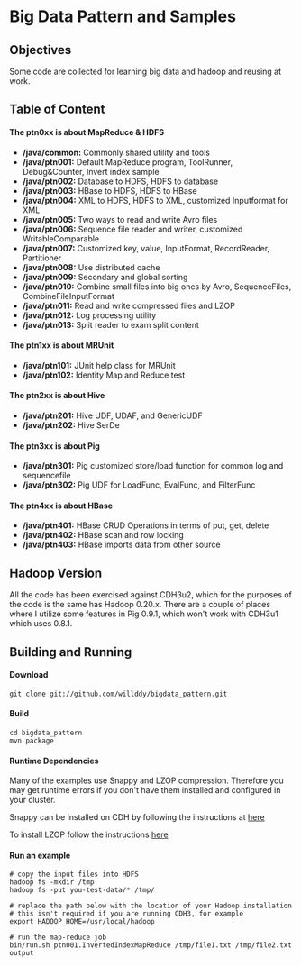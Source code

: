 Big Data Pattern and Samples 
=============================================================
## Objectives
Some code are collected for learning big data and hadoop and reusing at work.

## Table of Content
#### The ptn0xx is about MapReduce & HDFS
* __/java/common:__ Commonly shared utility and tools
* __/java/ptn001:__ Default MapReduce program, ToolRunner, Debug&Counter, Invert index sample
* __/java/ptn002:__ Database to HDFS, HDFS to database
* __/java/ptn003:__ HBase to HDFS, HDFS to HBase
* __/java/ptn004:__ XML to HDFS, HDFS to XML, customized Inputformat for XML
* __/java/ptn005:__ Two ways to read and write Avro files
* __/java/ptn006:__ Sequence file reader and writer, customized WritableComparable
* __/java/ptn007:__ Customized key, value, InputFormat, RecordReader, Partitioner
* __/java/ptn008:__ Use distributed cache
* __/java/ptn009:__ Secondary and global sorting
* __/java/ptn010:__ Combine small files into big ones by Avro, SequenceFiles, CombineFileInputFormat
* __/java/ptn011:__ Read and write compressed files and LZOP
* __/java/ptn012:__ Log processing utility
* __/java/ptn013:__ Split reader to exam split content

#### The ptn1xx is about MRUnit
* __/java/ptn101:__ JUnit help class for MRUnit
* __/java/ptn102:__ Identity Map and Reduce test

#### The ptn2xx is about Hive
* __/java/ptn201:__ Hive UDF, UDAF, and GenericUDF
* __/java/ptn202:__ Hive SerDe

#### The ptn3xx is about Pig
* __/java/ptn301:__ Pig customized store/load function for common log and sequencefile
* __/java/ptn302:__ Pig UDF for LoadFunc, EvalFunc, and FilterFunc

#### The ptn4xx is about HBase
* __/java/ptn401:__ HBase CRUD Operations in terms of put, get, delete
* __/java/ptn402:__ HBase scan and row locking
* __/java/ptn403:__ HBase imports data from other source

## Hadoop Version

All the code has been exercised against CDH3u2, which for the purposes
of the code is the same has Hadoop 0.20.x.  There are a couple of places
where I utilize some features in Pig 0.9.1, which won't work with CDH3u1
which uses 0.8.1.


## Building and Running

#### Download 

<pre><code>git clone git://github.com/willddy/bigdata_pattern.git
</code></pre>

#### Build

<pre><code>cd bigdata_pattern
mvn package
</code></pre>

#### Runtime Dependencies

Many of the examples use Snappy and LZOP compression.  Therefore you may get runtime errors if you don't have them installed and configured
in your cluster.

Snappy can be installed on CDH by following the instructions at [here](https://ccp.cloudera.com/display/CDHDOC/Snappy+Installation)

To install LZOP follow the instructions [here](https://github.com/kevinweil/hadoop-lzo)

#### Run an example
<pre><code># copy the input files into HDFS
hadoop fs -mkdir /tmp
hadoop fs -put you-test-data/* /tmp/

# replace the path below with the location of your Hadoop installation
# this isn't required if you are running CDH3, for example
export HADOOP_HOME=/usr/local/hadoop

# run the map-reduce job
bin/run.sh ptn001.InvertedIndexMapReduce /tmp/file1.txt /tmp/file2.txt output
</code></pre>
